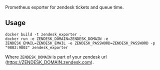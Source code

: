 Prometheus exporter for zendesk tickets and queue time.

## Usage

~~~ shell
docker build -t zendesk_exporter .
docker run -e ZENDESK_DOMAIN=ZENDESK_DOMAIN -e ZENDESK_EMAIL=ZENDESK_EMAIL -e ZENDESK_PASSWORD=ZENDESK_PASSWORD -p "9802:9802" zendesk_exporter
~~~

Where `ZENDESK_DOMAIN` is part of your zendesk url (https://ZENDESK_DOMAIN.zendesk.com).